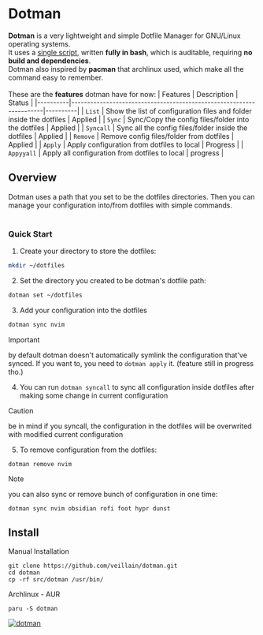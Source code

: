 # Dotman
**Dotman** is a very lightweight and simple Dotfile Manager for GNU/Linux operating systems. \
It uses a [single script](src/dotman), written **fully in bash**, which is auditable, requiring **no build and dependencies**. \
Dotman also inspired by **pacman** that archlinux used, which make all the command easy to remember. \
<br/>
These are the **features** dotman have for now:
| Features | Description                                                         | Status   | 
|----------|---------------------------------------------------------------------|----------|
| ```List```     | Show the list of configuration files and folder inside the dotfiles | Applied  |
| ```Sync```     | Sync/Copy the config files/folder into the dotfiles                 | Applied  |
| ```Syncall```  | Sync all the config files/folder inside the dotfiles                | Applied  |
| ```Remove```   | Remove config files/folder from dotfiles                            | Applied  |
| ```Apply```    | Apply configuration from dotfiles to local                          | Progress |
| ```Appyyall``` | Apply all configuration from dotfiles to local                      | progress |

## Overview
Dotman uses a path that you set to be the dotfiles directories. Then you can manage your configuration into/from dotfiles with simple commands. \
<br/>

### Quick Start

1. Create your directory to store the dotfiles:
```sh
mkdir ~/dotfiles
```

2. Set the directory you created to be dotman's dotfile path:
```sh
dotman set ~/dotfiles
```

3. Add your configuration into the dotfiles
```sh
dotman sync nvim
```
> [!IMPORTANT]
> by default dotman doesn't automatically symlink the configuration that've synced. If you want to, you need to ```dotman apply``` it. (feature still in progress tho.)

4. You can run ```dotman syncall``` to sync all configuration inside dotfiles after making some change in current configuration
> [!CAUTION]
> be in mind if you syncall, the configuration in the dotfiles will be overwrited with modified current configuration

5. To remove configuration from the dotfiles:
```
dotman remove nvim
```

> [!NOTE]
> you can also sync or remove bunch of configuration in one time:
```
dotman sync nvim obsidian rofi foot hypr dunst
```

## Install
Manual Installation
```
git clone https://github.com/veillain/dotman.git
cd dotman
cp -rf src/dotman /usr/bin/
```

Archlinux - AUR
```
paru -S dotman
```
[![dotman](https://img.shields.io/aur/version/dotman?color=1793d1&label=dotman&logo=arch-linux&style=for-the-badge)](https://aur.archlinux.org/packages/dotman/)

